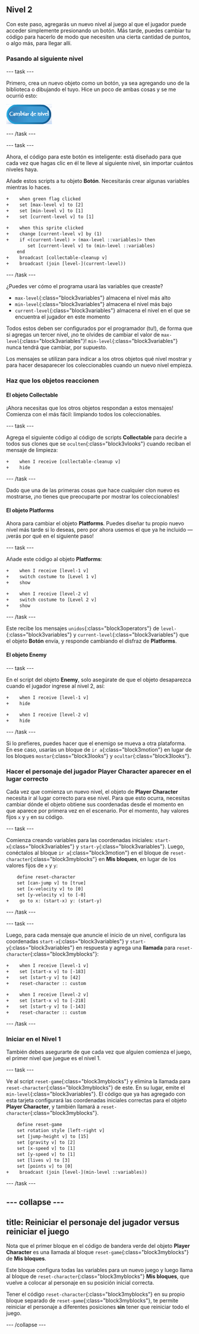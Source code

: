 ## Nivel 2

Con este paso, agregarás un nuevo nivel al juego al que el jugador puede acceder simplemente presionando un botón. Más tarde, puedes cambiar tu código para hacerlo de modo que necesiten una cierta cantidad de puntos, o algo más, para llegar allí.

### Pasando al siguiente nivel

--- task ---

Primero, crea un nuevo objeto como un botón, ya sea agregando uno de la biblioteca o dibujando el tuyo. Hice un poco de ambas cosas y se me ocurrió esto:

![El objeto botón para cambiar niveles](images/levelButton.png)

--- /task ---

--- task ---

Ahora, el código para este botón es inteligente: está diseñado para que cada vez que hagas clic en él te lleve al siguiente nivel, sin importar cuántos niveles haya.

Añade estos scripts a tu objeto **Botón**. Necesitarás crear algunas variables mientras lo haces.

```blocks3
+    when green flag clicked
+    set [max-level v] to [2]
+    set [min-level v] to [1]
+    set [current-level v] to [1]
```

```blocks3
+    when this sprite clicked
+    change [current-level v] by (1)
+    if <(current-level) > (max-level ::variables)> then
        set [current-level v] to (min-level ::variables)
    end
+    broadcast [collectable-cleanup v]
+    broadcast (join [level-](current-level))
```

--- /task ---

¿Puedes ver cómo el programa usará las variables que creaste?

+ `max-level`{:class="block3variables"} almacena el nivel más alto
+ `min-level`{:class="block3variables"} almacena el nivel más bajo
+ `current-level`{:class="block3variables"} almacena el nivel en el que se encuentra el jugador en este momento

Todos estos deben ser configurados por el programador \(tu!\), de forma que si agregas un tercer nivel, ¡no te olvides de cambiar el valor de `max-level`{:class="block3variables"}! `min-level`{:class="block3variables"} nunca tendrá que cambiar, por supuesto.

Los mensajes se utilizan para indicar a los otros objetos qué nivel mostrar y para hacer desaparecer los coleccionables cuando un nuevo nivel empieza.

### Haz que los objetos reaccionen

#### El objeto **Collectable**

¡Ahora necesitas que los otros objetos respondan a estos mensajes! Comienza con el más fácil: limpiando todos los coleccionables.

--- task ---

Agrega el siguiente código al código de scripts **Collectable** para decirle a todos sus clones que se `oculten`{:class="block3vlooks"} cuando reciban el mensaje de limpieza:

```blocks3
+    when I receive [collectable-cleanup v]
+    hide
```

--- /task ---

Dado que una de las primeras cosas que hace cualquier clon nuevo es mostrarse, ¡no tienes que preocuparte por mostrar los coleccionables!

#### El objeto **Platforms**

Ahora para cambiar el objeto **Platforms**. Puedes diseñar tu propio nuevo nivel más tarde si lo deseas, pero por ahora usemos el que ya he incluido — ¡verás por qué en el siguiente paso!

--- task ---

Añade este código al objeto **Platforms**:

```blocks3
+    when I receive [level-1 v]
+    switch costume to [Level 1 v]
+    show
```

```blocks3
+    when I receive [level-2 v]
+    switch costume to [Level 2 v]
+    show
```

--- /task ---

Este recibe los mensajes `unidos`{:class="block3operators"} de `level-`{:class="block3variables"} y `current-level`{:class="block3variables"} que el objeto **Botón** envía, y responde cambiando el disfraz de **Platforms**.

#### El objeto **Enemy**

--- task ---

En el script del objeto **Enemy**, solo asegúrate de que el objeto desaparezca cuando el jugador ingrese al nivel 2, así:

```blocks3
+    when I receive [level-1 v]
+    hide
```

```blocks3
+    when I receive [level-2 v]
+    hide
```

--- /task ---

Si lo prefieres, puedes hacer que el enemigo se mueva a otra plataforma. En ese caso, usarías un bloque de `ir a`{:class="block3motion"} en lugar de los bloques `mostar`{:class="block3looks"} y `ocultar`{:class="block3looks"}.

### Hacer el personaje del jugador **Player Character** aparecer en el lugar correcto

Cada vez que comienza un nuevo nivel, el objeto de **Player Character** necesita ir al lugar correcto para ese nivel. Para que esto ocurra, necesitas cambiar dónde el objeto obtiene sus coordenadas desde el momento en que aparece por primera vez en el escenario. Por el momento, hay valores fijos `x` y `y` en su código.

--- task ---

Comienza creando variables para las coordenadas iniciales: `start-x`{:class="block3variables"} y `start-y`{:class="block3variables"}. Luego, conéctalos al bloque `ir a`{:class="block3motion"} en el bloque de `reset-character`{:class="block3myblocks"} en **Mis bloques**, en lugar de los valores fijos de `x` y `y`:

```blocks3
    define reset-character
    set [can-jump v] to [true]
    set [x-velocity v] to [0]
    set [y-velocity v] to [-0]
+    go to x: (start-x) y: (start-y)
```

--- /task ---

--- task ---

Luego, para cada mensaje que anuncie el inicio de un nivel, configura las coordenadas `start-x`{:class="block3variables"} y `start-y`{:class="block3variables"} en respuesta y agrega una **llamada** para `reset-character`{:class="block3myblocks"}:

```blocks3
+    when I receive [level-1 v]
+    set [start-x v] to [-183]
+    set [start-y v] to [42]
+    reset-character :: custom
```

```blocks3
+    when I receive [level-2 v]
+    set [start-x v] to [-218]
+    set [start-y v] to [-143]
+    reset-character :: custom
```

--- /task ---

### Iniciar en el Nivel 1

También debes asegurarte de que cada vez que alguien comienza el juego, el primer nivel que juegue es el nivel 1.

--- task ---

Ve al script `reset-game`{:class="block3myblocks"} y elimina la llamada para `reset-character`{:class="block3myblocks"} de este. En su lugar, emite el `min-level`{:class="block3variables"}. El código que ya has agregado con esta tarjeta configurará las coordenadas iniciales correctas para el objeto **Player Character**, y también llamará a `reset-character`{:class="block3myblocks"}.

```blocks3
    define reset-game
    set rotation style [left-right v]
    set [jump-height v] to [15]
    set [gravity v] to [2]
    set [x-speed v] to [1]
    set [y-speed v] to [1]
    set [lives v] to [3]
    set [points v] to [0]
+    broadcast (join [level-](min-level ::variables))
```

--- /task ---

--- collapse ---
---
title: Reiniciar el personaje del jugador versus reiniciar el juego
---

Nota que el primer bloque en el código de bandera verde del objeto **Player Character** es una llamada al bloque `reset-game`{:class="block3myblocks"} de **Mis bloques**.

Este bloque configura todas las variables para un nuevo juego y luego llama al bloque de `reset-character`{:class="block3myblocks"} **Mis bloques**, que vuelve a colocar al personaje en su posición inicial correcta.

Tener el código `reset-character`{:class="block3myblocks"} en su propio bloque separado de `reset-game`{:class="block3myblocks"}, te permite reiniciar el personaje a diferentes posiciones **sin** tener que reiniciar todo el juego.

--- /collapse ---
